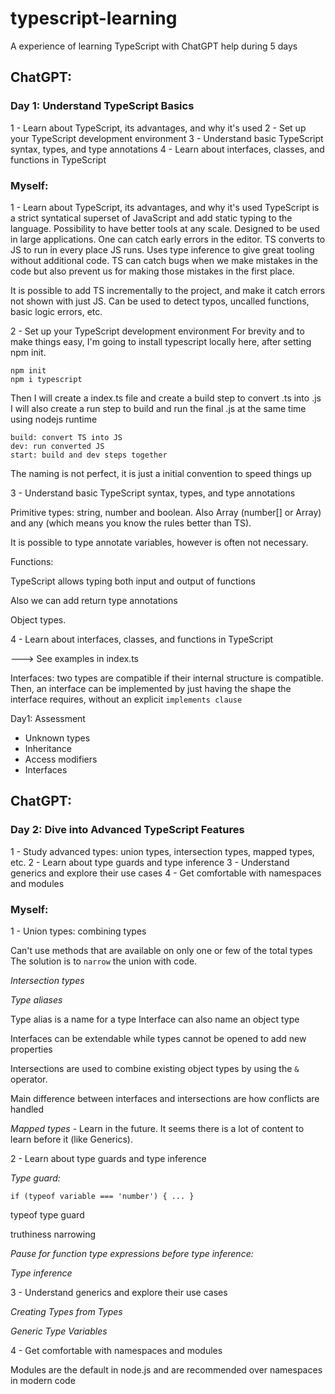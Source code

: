 # typescript-learning
A experience of learning TypeScript with ChatGPT help during 5 days

## ChatGPT:
### Day 1: Understand TypeScript Basics

1 - Learn about TypeScript, its advantages, and why it's used
2 - Set up your TypeScript development environment
3 - Understand basic TypeScript syntax, types, and type annotations
4 - Learn about interfaces, classes, and functions in TypeScript

### Myself:

1 - Learn about TypeScript, its advantages, and why it's used
TypeScript is a strict syntatical superset of JavaScript and add static typing to the language.
Possibility to have better tools at any scale. Designed to be used in large applications. One can
catch early errors in the editor. TS converts to JS to run in every place JS runs. Uses type inference
to give great tooling without additional code. TS can catch bugs when we make mistakes in the code but
also prevent us for making those mistakes in the first place.

It is possible to add TS incrementally to the project, and make it catch errors not shown with just JS.
Can be used to detect typos, uncalled functions, basic logic errors, etc.

2 - Set up your TypeScript development environment
For brevity and to make things easy, I'm going to install typescript locally here, after setting npm init.

```
npm init
npm i typescript
```

Then I will create a index.ts file and create a build step to convert .ts into .js
I will also create a run step to build and run the final .js at the same time using nodejs runtime

```
build: convert TS into JS
dev: run converted JS
start: build and dev steps together
```

The naming is not perfect, it is just a initial convention to speed things up

3 - Understand basic TypeScript syntax, types, and type annotations

Primitive types: string, number and boolean. Also Array (number[] or Array<number>) and any (which means you know the rules better than TS).

It is possible to type annotate variables, however is often not necessary.

Functions:

TypeScript allows typing both input and output of functions

Also we can add return type annotations

Object types.

4 - Learn about interfaces, classes, and functions in TypeScript

---> See examples in index.ts

Interfaces: two types are compatible if their internal structure is compatible.
Then, an interface can be implemented by just having the shape the interface requires, without an explicit `implements clause`

Day1: Assessment

- Unknown types
- Inheritance
- Access modifiers
- Interfaces

## ChatGPT:
### Day 2: Dive into Advanced TypeScript Features

1 - Study advanced types: union types, intersection types, mapped types, etc.
2 - Learn about type guards and type inference
3 - Understand generics and explore their use cases
4 - Get comfortable with namespaces and modules

### Myself:

1 - Union types: combining types

Can't use methods that are available on only one or few of the total types
The solution is to `narrow` the union with code.

_Intersection types_

_Type aliases_

Type alias is a name for a type
Interface can also name an object type

Interfaces can be extendable while types cannot be opened to add new properties

Intersections are used to combine existing object types by using the `&` operator.

Main difference between interfaces and intersections are how conflicts are handled

_Mapped types_ - Learn in the future. It seems there is a lot of content to learn before it (like Generics).

2 - Learn about type guards and type inference

_Type guard:_

```if (typeof variable === 'number') { ... }```

typeof type guard

truthiness narrowing

_Pause for function type expressions before type inference:_

_Type inference_

3 - Understand generics and explore their use cases

_Creating Types from Types_

_Generic Type Variables_

4 - Get comfortable with namespaces and modules

Modules are the default in node.js and are recommended over namespaces in modern code